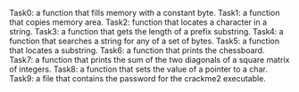Task0: a function that fills memory with a constant byte.
Task1:  a function that copies memory area.
Task2:  function that locates a character in a string.
Task3: a function that gets the length of a prefix substring.
Task4: a function that searches a string for any of a set of bytes.
Task5: a function that locates a substring.
Task6:  a function that prints the chessboard.
Task7: a function that prints the sum of the two diagonals of a square matrix of integers.
Task8: a function that sets the value of a pointer to a char.
Task9:  a file that contains the password for the crackme2 executable.
